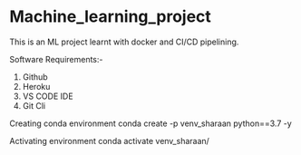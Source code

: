 # Machine_learning_project
This is an ML project learnt with docker and CI/CD pipelining.

Software Requirements:-

1. Github
2. Heroku
3. VS CODE IDE
4. Git Cli



Creating conda environment
conda create -p venv_sharaan python==3.7 -y


Activating environment
conda activate venv_sharaan/
